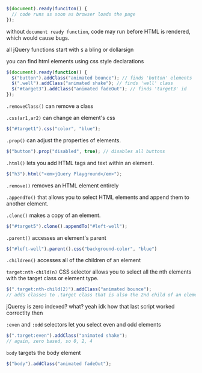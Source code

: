 ```javascript
$(document).ready(funciton() {
  // code runs as soon as browser loads the page
});
```
without `document ready function`, code may run before HTML is rendered, which would cause bugs.

all jQuery functions start with `$` a bling or dollarsign

you can find html elements using css style declarations
```javascript
$(document).ready(function() {
  $("button").addClass("animated bounce"); // finds 'button' elements
  $(".well").addClass("animated shake"); // finds 'well' class
  $("#target3").addClass("animated fadeOut"); // finds 'target3' id
});
```

`.removeClass()` can remove a class

`.css(ar1,ar2)` can change an element's css
```javascript
$("#target1").css("color", "blue");
```
`.prop()` can adjust the properties of elements.
```javascript
$("button").prop("disabled", true); // disables all buttons
```
`.html()` lets you add HTML tags and text within an element.
```javascript
$("h3").html("<em>jQuery Playground</em>");
```
`.remove()` removes an HTML element entirely

`.appendTo()` that allows you to select HTML elements and append them to another element.

`.clone()` makes a copy of an element.
```javascript
$("#target5").clone().appendTo("#left-well");
```
`.parent()` accesses an element's parent
```javascript
$("#left-well").parent().css("background-color", "blue")
```
`.children()` accesses all of the children of an element

`target:nth-child(n)` CSS selector allows you to select all the nth elements with the target class or element type.
```javascript
$(".target:nth-child(2)").addClass("animated bounce");
// adds classes to .target class that is also the 2nd child of an element
```
jQuerey is zero indexed? what? yeah idk how that last script worked correctlty then

`:even` and `:odd` selectors let you select even and odd elements
```javascript
$(".target:even").addClass("animated shake");
// again, zero based, so 0, 2, 4
```
`body` targets the body element
```javascript
$("body").addClass("animated fadeOut");
```